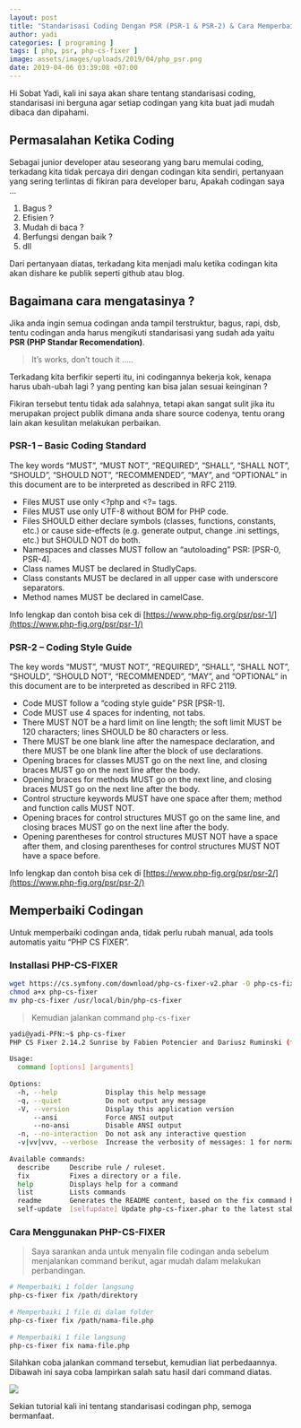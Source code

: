 ```yaml
---
layout: post
title: "Standarisasi Coding Dengan PSR (PSR-1 & PSR-2) & Cara Memperbaikinya"
author: yadi
categories: [ programing ]
tags: [ php, psr, php-cs-fixer ]
image: assets/images/uploads/2019/04/php_psr.png
date: 2019-04-06 03:39:08 +07:00
---
```


Hi Sobat Yadi, kali ini saya akan share tentang standarisasi coding, standarisasi ini berguna agar setiap codingan yang kita buat jadi mudah dibaca dan dipahami.

## Permasalahan Ketika Coding
Sebagai junior developer atau seseorang yang baru memulai coding, terkadang kita tidak percaya diri dengan codingan kita sendiri, pertanyaan yang sering terlintas di fikiran para developer baru, Apakah codingan saya …

1. Bagus ?
2. Efisien ?
3. Mudah di baca ?
4. Berfungsi dengan baik ?
5. dll

Dari pertanyaan diatas, terkadang kita menjadi malu ketika codingan kita akan dishare ke publik seperti github atau blog.

## Bagaimana cara mengatasinya ?

Jika anda ingin semua codingan anda tampil terstruktur, bagus, rapi, dsb, tentu codingan anda harus mengikuti standarisasi yang sudah ada yaitu **PSR (PHP Standar Recomendation)**.

> It’s works, don’t touch it …..

Terkadang kita berfikir seperti itu, ini codingannya bekerja kok, kenapa harus ubah-ubah lagi ? yang penting kan bisa jalan sesuai keinginan ?

Fikiran tersebut tentu tidak ada salahnya, tetapi akan sangat sulit jika itu merupakan project publik dimana anda share source codenya, tentu orang lain akan kesulitan melakukan perbaikan.

### PSR-1 – Basic Coding Standard
The key words “MUST”, “MUST NOT”, “REQUIRED”, “SHALL”, “SHALL NOT”, “SHOULD”, “SHOULD NOT”, “RECOMMENDED”, “MAY”, and “OPTIONAL” in this document are to be interpreted as described in RFC 2119.

* Files MUST use only <?php and <?= tags.
* Files MUST use only UTF-8 without BOM for PHP code.
* Files SHOULD either declare symbols (classes, functions, constants, etc.) or cause side-effects (e.g. generate output, change .ini settings, etc.) but SHOULD NOT do both.
* Namespaces and classes MUST follow an “autoloading” PSR: [PSR-0, PSR-4].
* Class names MUST be declared in StudlyCaps.
* Class constants MUST be declared in all upper case with underscore separators.
* Method names MUST be declared in camelCase.

Info lengkap dan contoh bisa cek di [https://www.php-fig.org/psr/psr-1/](https://www.php-fig.org/psr/psr-1/)

### PSR-2 – Coding Style Guide
The key words “MUST”, “MUST NOT”, “REQUIRED”, “SHALL”, “SHALL NOT”, “SHOULD”, “SHOULD NOT”, “RECOMMENDED”, “MAY”, and “OPTIONAL” in this document are to be interpreted as described in RFC 2119.

* Code MUST follow a “coding style guide” PSR [PSR-1].
* Code MUST use 4 spaces for indenting, not tabs.
* There MUST NOT be a hard limit on line length; the soft limit MUST be 120 characters; lines SHOULD be 80 characters or less.
* There MUST be one blank line after the namespace declaration, and there MUST be one blank line after the block of use declarations.
* Opening braces for classes MUST go on the next line, and closing braces MUST go on the next line after the body.
* Opening braces for methods MUST go on the next line, and closing braces MUST go on the next line after the body.
* Control structure keywords MUST have one space after them; method and function calls MUST NOT.
* Opening braces for control structures MUST go on the same line, and closing braces MUST go on the next line after the body.
* Opening parentheses for control structures MUST NOT have a space after them, and closing parentheses for control structures MUST NOT have a space before.

Info lengkap dan contoh bisa cek di [https://www.php-fig.org/psr/psr-2/](https://www.php-fig.org/psr/psr-2/)

## Memperbaiki Codingan
Untuk memperbaiki codingan anda, tidak perlu rubah manual, ada tools automatis yaitu “PHP CS FIXER”.

### Installasi PHP-CS-FIXER
```bash
wget https://cs.symfony.com/download/php-cs-fixer-v2.phar -O php-cs-fixer
chmod a+x php-cs-fixer
mv php-cs-fixer /usr/local/bin/php-cs-fixer
```

> Kemudian jalankan command `php-cs-fixer`

```bash
yadi@yadi-PFN:~$ php-cs-fixer
PHP CS Fixer 2.14.2 Sunrise by Fabien Potencier and Dariusz Ruminski (ff401e5)
 
Usage:
  command [options] [arguments]
 
Options:
  -h, --help            Display this help message
  -q, --quiet           Do not output any message
  -V, --version         Display this application version
      --ansi            Force ANSI output
      --no-ansi         Disable ANSI output
  -n, --no-interaction  Do not ask any interactive question
  -v|vv|vvv, --verbose  Increase the verbosity of messages: 1 for normal output, 2 for more verbose output and 3 for debug
 
Available commands:
  describe     Describe rule / ruleset.
  fix          Fixes a directory or a file.
  help         Displays help for a command
  list         Lists commands
  readme       Generates the README content, based on the fix command help.
  self-update  [selfupdate] Update php-cs-fixer.phar to the latest stable version.
```

### Cara Menggunakan PHP-CS-FIXER
> Saya sarankan anda untuk menyalin file codingan anda sebelum menjalankan command berikut, agar mudah dalam melakukan perbandingan.

```bash
# Memperbaiki 1 folder langsung
php-cs-fixer fix /path/direktory
 
# Memperbaiki 1 file di dalam folder
php-cs-fixer fix /path/nama-file.php
 
# Memperbaiki 1 file langsung
php-cs-fixer fix nama-file.php
```

Silahkan coba jalankan command tersebut, kemudian liat perbedaannya. Dibawah ini saya coba lampirkan salah satu hasil dari command diatas.

![](/assets/images/uploads/2019/04/Selection_01018.png)

Sekian tutorial kali ini tentang standarisasi codingan php, semoga bermanfaat.